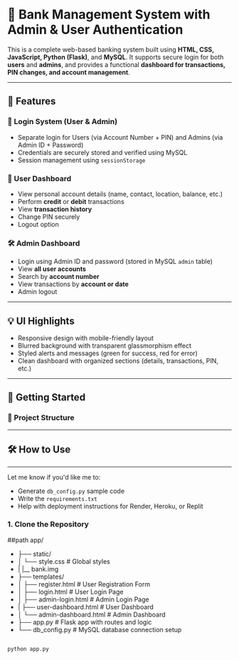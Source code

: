 # 🏦 Bank Management System with Admin & User Authentication

This is a complete web-based banking system built using **HTML, CSS, JavaScript, Python (Flask)**, and **MySQL**. It supports secure login for both **users** and **admins**, and provides a functional **dashboard for transactions, PIN changes, and account management**.

---

## 📌 Features

### 🔐 Login System (User & Admin)
- Separate login for Users (via Account Number + PIN) and Admins (via Admin ID + Password)
- Credentials are securely stored and verified using MySQL
- Session management using `sessionStorage`

### 📝 User Dashboard
- View personal account details (name, contact, location, balance, etc.)
- Perform **credit** or **debit** transactions
- View **transaction history**
- Change PIN securely
- Logout option

### 🛠️ Admin Dashboard
- Login using Admin ID and password (stored in MySQL `admin` table)
- View **all user accounts**
- Search by **account number**
- View transactions by **account or date**
- Admin logout

---

## 💡 UI Highlights
- Responsive design with mobile-friendly layout
- Blurred background with transparent glassmorphism effect
- Styled alerts and messages (green for success, red for error)
- Clean dashboard with organized sections (details, transactions, PIN, etc.)

---

## 🚀 Getting Started

### 📁 Project Structure


---

## 🛠️ How to Use


---


Let me know if you'd like me to:
- Generate `db_config.py` sample code  
- Write the `requirements.txt`  
- Help with deployment instructions for Render, Heroku, or Replit


### 1. Clone the Repository
##path
app/
- ├── static/
- │ └── style.css # Global styles
- | |__ bank.img
- ├── templates/
- │ ├── register.html # User Registration Form
- │ ├── login.html # User Login Page
- │ ├── admin-login.html # Admin Login Page
- | ├── user-dashboard.html # User Dashboard
- │ └── admin-dashboard.html # Admin Dashboard
- ├── app.py # Flask app with routes and logic
- └── db_config.py # MySQL database connection setup

```bash

python app.py



